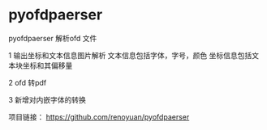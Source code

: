 # pyofdpaerser
pyofdpaerser 解析ofd 文件

1 输出坐标和文本信息图片解析
    文本信息包括字体，字号，颜色
    坐标信息包括文本块坐标和其偏移量
    
2 ofd 转pdf

3 新增对内嵌字体的转换 

项目链接： https://github.com/renoyuan/pyofdpaerser

